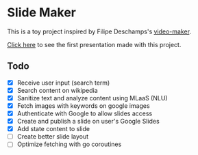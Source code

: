 # Slide Maker

This is a toy project inspired by Filipe Deschamps's [video-maker](https://github.com/filipedeschamps/video-maker).

[Click here](https://docs.google.com/presentation/d/1cEZMXZlLjEGcUZMH20ExgnHVN7TuF25EjA0pgiakDAU/edit?usp=sharing) to see the first presentation made with this project.

## Todo
- [x] Receive user input (search term)
- [x] Search content on wikipedia
- [x] Sanitize text and analyze content using MLaaS (NLU)
- [x] Fetch images with keywords on google images
- [x] Authenticate with Google to allow slides access
- [x] Create and publish a slide on user's Google Slides
- [x] Add state content to slide
- [ ] Create better slide layout
- [ ] Optimize fetching with go coroutines
